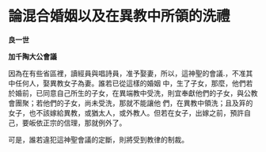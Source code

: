 # 論混合婚姻以及在異教中所領的洗禮


**良一世**

**加千陶大公會議**





因為在有些省區裡，讀經員與唱詩員，准予娶妻，所以，這神聖的會議.，不准其中任何人，娶異教女子為妻。誰若已從這樣的婚姻
中，生了子女，那麼，他們若於婚前，已同意自己所生的子女，在異端教中受洗，則宜奉獻他們的子女，與公教會團聚；若他們的子女，尚未受洗，那就不能讓他
們，在異教中領洗；且及笲的女子，也不該嫁給異教，或猶太人，或外教人。但若在女子，出嫁之前，預許自己，要皈依正宗的信理，那就例外了。

可是，誰若違犯這神聖會議的定斷，則將受到教律的制裁。

